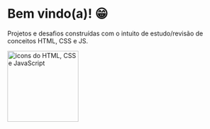 # Bem vindo(a)! 😁
 
 Projetos e desafios construídas com o intuito de estudo/revisão de conceitos HTML, CSS e JS. 
 
 
 <img src="https://i.pinimg.com/736x/bb/17/1f/bb171ff3c32d00aff7620053d6b192f2.jpg" alt="icons do HTML, CSS e JavaScript" width="160px" />
 
 
